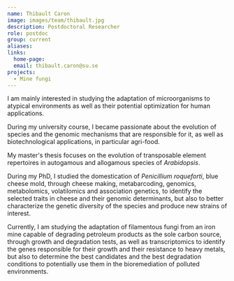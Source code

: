 ```yaml
---
name: Thibault Caron
image: images/team/thibault.jpg
description: Postdoctoral Researcher
role: postdoc
group: current
aliases:
links:
  home-page:
  email: thibault.caron@su.se
projects:
  - Mine fungi
---
```


I am mainly interested in studying the adaptation of microorganisms to atypical environments as well as their potential optimization for human applications.

During my university course, I became passionate about the evolution of species and the genomic mechanisms that are responsible for it, as well as biotechnological applications, in particular agri-food.

My master's thesis focuses on the evolution of transposable element repertoires in autogamous and allogamous species of _Arabidopsis_.

During my PhD, I studied the domestication of _Penicillium roqueforti_, blue cheese mold, through cheese making, metabarcoding, genomics, metabolomics, volatilomics and association genetics, to identify the selected traits in cheese and their genomic determinants, but also to better characterize the genetic diversity of the species and produce new strains of interest.

Currently, I am studying the adaptation of filamentous fungi from an iron mine capable of degrading petroleum products as the sole carbon source, through growth and degradation tests, as well as transcriptomics to identify the genes responsible for their growth and their resistance to heavy metals, but also to determine the best candidates and the best degradation conditions to potentially use them in the bioremediation of polluted environments.